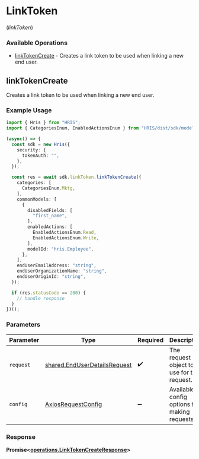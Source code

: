 # LinkToken
(*linkToken*)

### Available Operations

* [linkTokenCreate](#linktokencreate) - Creates a link token to be used when linking a new end user.

## linkTokenCreate

Creates a link token to be used when linking a new end user.

### Example Usage

```typescript
import { Hris } from "HRIS";
import { CategoriesEnum, EnabledActionsEnum } from "HRIS/dist/sdk/models/shared";

(async() => {
  const sdk = new Hris({
    security: {
      tokenAuth: "",
    },
  });

  const res = await sdk.linkToken.linkTokenCreate({
    categories: [
      CategoriesEnum.Mktg,
    ],
    commonModels: [
      {
        disabledFields: [
          "first_name",
        ],
        enabledActions: [
          EnabledActionsEnum.Read,
          EnabledActionsEnum.Write,
        ],
        modelId: "hris.Employee",
      },
    ],
    endUserEmailAddress: "string",
    endUserOrganizationName: "string",
    endUserOriginId: "string",
  });

  if (res.statusCode == 200) {
    // handle response
  }
})();
```

### Parameters

| Parameter                                                                    | Type                                                                         | Required                                                                     | Description                                                                  |
| ---------------------------------------------------------------------------- | ---------------------------------------------------------------------------- | ---------------------------------------------------------------------------- | ---------------------------------------------------------------------------- |
| `request`                                                                    | [shared.EndUserDetailsRequest](../../models/shared/enduserdetailsrequest.md) | :heavy_check_mark:                                                           | The request object to use for the request.                                   |
| `config`                                                                     | [AxiosRequestConfig](https://axios-http.com/docs/req_config)                 | :heavy_minus_sign:                                                           | Available config options for making requests.                                |


### Response

**Promise<[operations.LinkTokenCreateResponse](../../models/operations/linktokencreateresponse.md)>**

